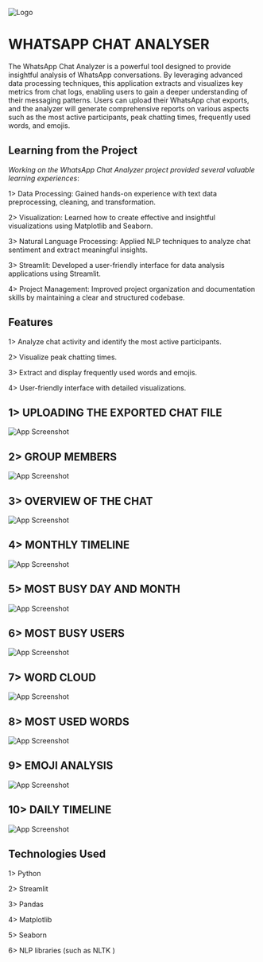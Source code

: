 





![Logo](https://github.com/1LAV1/WHATSAPP-CHAT-ANALYSER/blob/main/whatsappimg.jpg?raw=true)


# WHATSAPP CHAT ANALYSER

The WhatsApp Chat Analyzer is a powerful tool designed to provide insightful analysis of WhatsApp conversations. By leveraging advanced data processing techniques, this application extracts and visualizes key metrics from chat logs, enabling users to gain a deeper understanding of their messaging patterns. Users can upload their WhatsApp chat exports, and the analyzer will generate comprehensive reports on various aspects such as the most active participants, peak chatting times, frequently used words, and emojis.


## Learning from the Project


*Working on the WhatsApp Chat Analyzer project provided several valuable learning experiences*:

1> Data Processing: Gained hands-on experience with text data preprocessing, cleaning, and transformation.

2> Visualization: Learned how to create effective and insightful visualizations using Matplotlib and Seaborn.

3> Natural Language Processing: Applied NLP techniques to analyze chat sentiment and extract meaningful insights.

3> Streamlit: Developed a user-friendly interface for data analysis applications using Streamlit.

4> Project Management: Improved project organization and documentation skills by maintaining a clear and structured codebase.

## Features


1> Analyze chat activity and identify the most active participants.


2> Visualize peak chatting times.

3> Extract and display frequently used words and emojis.

4> User-friendly interface with detailed visualizations.

## 1> UPLOADING THE EXPORTED CHAT FILE

![App Screenshot](https://github.com/1LAV1/WHATSAPP-CHAT-ANALYSER/blob/main/INTRO.png?raw=true)


## 2> GROUP MEMBERS

![App Screenshot](https://github.com/1LAV1/WHATSAPP-CHAT-ANALYSER/blob/main/MEMBERS.png?raw=true)


## 3> OVERVIEW OF THE CHAT

![App Screenshot](https://github.com/1LAV1/WHATSAPP-CHAT-ANALYSER/blob/main/top%20statistics.png?raw=true)


## 4> MONTHLY TIMELINE 

![App Screenshot](https://github.com/1LAV1/WHATSAPP-CHAT-ANALYSER/blob/main/MONTHLY%20TIMELINE.png?raw=true)


## 5> MOST BUSY DAY AND MONTH

![App Screenshot](https://github.com/1LAV1/WHATSAPP-CHAT-ANALYSER/blob/main/ACTIVITY%20MAP.png?raw=true)


## 6> MOST BUSY USERS

![App Screenshot](https://github.com/1LAV1/WHATSAPP-CHAT-ANALYSER/blob/main/MOST%20BUSY%20USERS.png?raw=true)



## 7> WORD CLOUD 


![App Screenshot](https://github.com/1LAV1/WHATSAPP-CHAT-ANALYSER/blob/main/WORD%20CLOUD.png?raw=true)


## 8> MOST USED WORDS

![App Screenshot](https://github.com/1LAV1/WHATSAPP-CHAT-ANALYSER/blob/main/MOST%20COMMON%20WORDS.png?raw=true)



## 9> EMOJI ANALYSIS

![App Screenshot](https://github.com/1LAV1/WHATSAPP-CHAT-ANALYSER/blob/main/EMOJI%20ANALYSIS.png?raw=true)

## 10> DAILY TIMELINE

![App Screenshot](https://github.com/1LAV1/WHATSAPP-CHAT-ANALYSER/blob/main/DAILY%20TIMELINE.png?raw=true)













## Technologies Used

1> Python

2> Streamlit

3> Pandas

4> Matplotlib

5> Seaborn

6> NLP libraries (such as NLTK )
